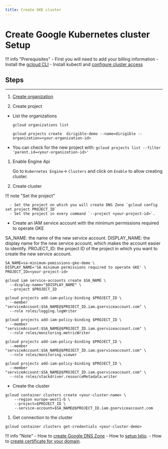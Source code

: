 ```yaml
---
title: Create GKE cluster
---
```


Create Google Kubernetes cluster Setup
===

!!! info "Prerequisites"
    - First you will need to add your billing information
    - Install the [gcloud CLI](https://cloud.google.com/sdk/docs/install)
    - Install kubectl and [configure cluster access](https://cloud.google.com/kubernetes-engine/docs/how-to/cluster-access-for-kubectl#default_cluster_kubectl)

## Steps
---

1. [Create organization](https://cloud.google.com/resource-manager/docs/creating-managing-organization)

1. Create project

  * List the organizations

    `gcloud organizations list`

    `gcloud projects create  dirigible-demo --name=dirigible --organization=<your-organization-id>` 

  * You can check for the new project with:
    `gcloud projects list --filter 'parent.id=<your-organization-id>'`

1. Enable Engine Api

    Go to `Kubernetes Engine`-> `Clusters` and click on `Enable` to allow creating cluster.

1. Create cluster

  !!! note "Set the project"

      - Set the project on which you will create DNS Zone `gcloud config set project PROJECT_ID`
      - Set the project in every command `--project <your-project-id>`.

* Create an IAM service account with the minimum permissions required to operate GKE

SA_NAME: the name of the new service account.
DISPLAY_NAME: the display name for the new service account, which makes the account easier to identify.
PROJECT_ID: the project ID of the project in which you want to create the new service account.
```
SA_NAME=sa-minimum-pemissions-gke-demo \
DISPLAY_NAME='SA minimum permissions required to operate GKE' \
PROJECT_ID=<your-project-id>
```

```
gcloud iam service-accounts create $SA_NAME \
  --display-name="$DISPLAY_NAME" \
  --project $PROJECT_ID

gcloud projects add-iam-policy-binding $PROJECT_ID \
  --member "serviceAccount:$SA_NAME@$PROJECT_ID.iam.gserviceaccount.com" \
  --role roles/logging.logWriter

gcloud projects add-iam-policy-binding $PROJECT_ID \
  --member "serviceAccount:$SA_NAME@$PROJECT_ID.iam.gserviceaccount.com" \
  --role roles/monitoring.metricWriter

gcloud projects add-iam-policy-binding $PROJECT_ID \
  --member "serviceAccount:$SA_NAME@$PROJECT_ID.iam.gserviceaccount.com" \
  --role roles/monitoring.viewer

gcloud projects add-iam-policy-binding $PROJECT_ID \
  --member "serviceAccount:$SA_NAME@$PROJECT_ID.iam.gserviceaccount.com" \
  --role roles/stackdriver.resourceMetadata.writer
```

* Create the cluster

```
gcloud container clusters create <your-cluster-name> \
    --region europe-west1-b \
    --project=$PROJECT_ID \
    --service-account=$SA_NAME@$PROJECT_ID.iam.gserviceaccount.com
```

1. Get connection to the cluster

`gcloud container clusters get-credentials <your-cluster-demo>`

!!! info "Note"
    - How to [create Google DNS Zone](addons/google-dns-zone.md) 
    - How to [setup Istio](addons/istio.md).
    - How to [create certificate for your domain](addons/letsencrypt.md).